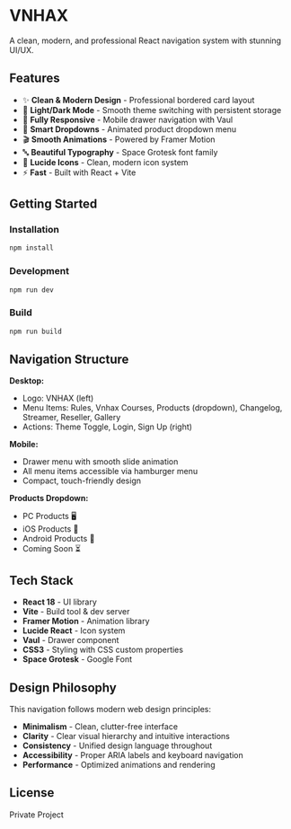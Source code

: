 # VNHAX

A clean, modern, and professional React navigation system with stunning UI/UX.

## Features

- ✨ **Clean & Modern Design** - Professional bordered card layout
- 🎨 **Light/Dark Mode** - Smooth theme switching with persistent storage
- 📱 **Fully Responsive** - Mobile drawer navigation with Vaul
- 🎯 **Smart Dropdowns** - Animated product dropdown menu
- 🎬 **Smooth Animations** - Powered by Framer Motion
- 🔤 **Beautiful Typography** - Space Grotesk font family
- 🎨 **Lucide Icons** - Clean, modern icon system
- ⚡ **Fast** - Built with React + Vite

## Getting Started

### Installation

```bash
npm install
```

### Development

```bash
npm run dev
```

### Build

```bash
npm run build
```

## Navigation Structure

**Desktop:**
- Logo: VNHAX (left)
- Menu Items: Rules, Vnhax Courses, Products (dropdown), Changelog, Streamer, Reseller, Gallery
- Actions: Theme Toggle, Login, Sign Up (right)

**Mobile:**
- Drawer menu with smooth slide animation
- All menu items accessible via hamburger menu
- Compact, touch-friendly design

**Products Dropdown:**
- PC Products 🖥️
- iOS Products 📱
- Android Products 🤖
- Coming Soon ⏳

## Tech Stack

- **React 18** - UI library
- **Vite** - Build tool & dev server
- **Framer Motion** - Animation library
- **Lucide React** - Icon system
- **Vaul** - Drawer component
- **CSS3** - Styling with CSS custom properties
- **Space Grotesk** - Google Font

## Design Philosophy

This navigation follows modern web design principles:
- **Minimalism** - Clean, clutter-free interface
- **Clarity** - Clear visual hierarchy and intuitive interactions
- **Consistency** - Unified design language throughout
- **Accessibility** - Proper ARIA labels and keyboard navigation
- **Performance** - Optimized animations and rendering

## License

Private Project
